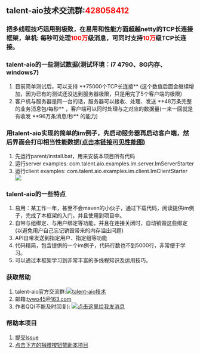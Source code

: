 <h2>talent-aio技术交流群:<span style="color:red">428058412</span></h2>

<h3>把多线程技巧运用到极致，在易用和性能方面超越netty的TCP长连接框架，单机: 每秒可处理<span style="color:red">100万</span>级消息，可同时支持<span style="color:red">10万</span>级TCP长连接。</h3>

<h3>talent-aio的一些测试数据(测试环境：i7 4790、8G内存、windows7)</h3>
<ol>
<li>目前简单测试后，可以支持 **75000个TCP长连接** (这个数值后面会继续增加，因为已有的测试还没达到服务器极限，只是用完了5个客户端的极限)</li>
<li>客户机与服务器是同一台的话，服务器可以接收、处理、发送 **48万条完整的业务消息包/每秒** ，客户端可以同时处理与之对应的数据量(一来一回就是有收发 **96万条消息/秒** 的能力)</li>
</ol>


<h3>
用talent-aio实现的简单的im例子，先启动服务器再启动客户端，然后界面会打印相当性能数据<a target='_blank' href='https://git.oschina.net/tywo45/talent-aio/raw/master/docs/client-2.png?dir=0&filepath=docs%2Fclient-2.png&oid=269306904888b504cc9093d5e77ed241434ce2fb&sha=743df99230508d79afea463a4833cd45aa88ad20'>(点击本链接可见性能图)
</a>
</h3>

<ol>
<li>先运行parent/install.bat，用来安装本项目所有代码</li>
<li>运行server examples: com.talent.aio.examples.im.server.ImServerStarter</li>
<li>运行client examples: com.talent.aio.examples.im.client.ImClientStarter</li>
<img src='https://git.oschina.net/tywo45/talent-aio/raw/master/docs/client-2.png?dir=0&filepath=docs%2Fclient-2.png&oid=269306904888b504cc9093d5e77ed241434ce2fb&sha=743df99230508d79afea463a4833cd45aa88ad20 '></img>
</ol>

<h3>talent-aio的一些特点</h3>
<ol>
<li>易用：某工作一年，甚至不会maven的小伙子，通过下载代码，阅读提供im例子，完成了本框架的入门，并且使用到项目中。</li>
<li>自带与组绑定、与用户绑定等功能，并且在连接关闭时，自动销毁这些绑定(以避免用户自己忘记销毁带来的内存溢出问题)</li>
<li>API自带发送到指定用户、指定组等功能</li>
<li>代码精简，包含提供的一个im例子，代码行数也不到5000行，非常便于学习。</li>
<li>可以通过本框架学习到非常丰富的多线程知识及运用技巧。 </li>
</ol>

<h3>获取帮助</h3>
<ol>
<li>talent-aio官方交流群:<a target="_blank" href="http://shang.qq.com/wpa/qunwpa?idkey=95588b929b2832f606f4deb74a423d61257f3c08b9790ac57c29aebd09364459"><img border="0" src="http://pub.idqqimg.com/wpa/images/group.png" alt="talent-aio技术" title="talent-aio技术"></a></li>
<li>邮箱:<a href="mailto:tywo45@163.com">tywo45@163.com</a></li>
<li>作者QQ(不能及时回复): <a target="_blank" href="http://wpa.qq.com/msgrd?v=3&uin=33745965&site=qq&menu=yes"><img border="0" src="http://wpa.qq.com/pa?p=2:33745965:52" alt="点击这里给我发消息" title="点击这里给我发消息"/></a></li>
</ol>

<h3>帮助本项目</h3>
<ol>
<li><a target="_blank" href='https://git.oschina.net/tywo45/talent-aio/issues/new?issue%5Bassignee_id%5D=&issue%5Bmilestone_id%5D='>提交Issue</a></li>
<li><a href='#project-donate-overview'>点击下方的<span class="ui green donate button">捐赠</span>按钮赞助本项目</a></li>
</ol>




